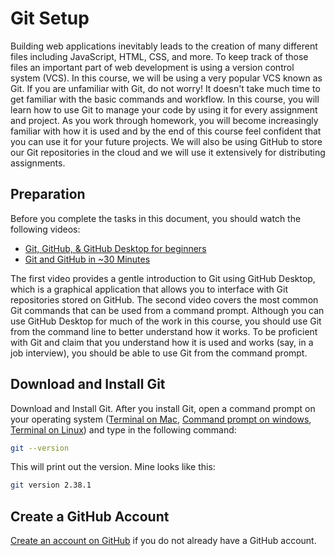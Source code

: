 # Git Setup

Building web applications inevitably leads to the creation of many different files including JavaScript, HTML, CSS, and more. To keep track of those files an important part of web development is using a version control system (VCS). In this course, we will be using a very popular VCS known as Git. If you are unfamiliar with Git, do not worry! It doesn't take much time to get familiar with the basic commands and workflow. In this course, you will learn how to use Git to manage your code by using it for every assignment and project. As you work through homework, you will become increasingly familiar with how it is used and by the end of this course feel confident that you can use it for your future projects. We will also be using GitHub to store our Git repositories in the cloud and we will use it extensively for distributing assignments.

## Preparation

Before you complete the tasks in this document, you should watch the following videos:

- [Git, GitHub, & GitHub Desktop for beginners](https://youtu.be/8Dd7KRpKeaE)
- [Git and GitHub in ~30 Minutes](https://youtu.be/jG4Vs81kMlc)

The first video provides a gentle introduction to Git using GitHub Desktop, which is a graphical application that allows you to interface with Git repositories stored on GitHub. The second video covers the most common Git commands that can be used from a command prompt. Although you can use GitHub Desktop for much of the work in this course, you should use Git from the command line to better understand how it works. To be proficient with Git and claim that you understand how it is used and works (say, in a job interview), you should be able to use Git from the command prompt.

## Download and Install Git

Download and Install Git. After you install Git, open a command prompt on your operating system ([Terminal on Mac](https://www.howtogeek.com/682770/how-to-open-the-terminal-on-a-mac/), [Command prompt on windows](https://www.makeuseof.com/tag/a-beginners-guide-to-the-windows-command-line/), [Terminal on Linux](https://ubuntu.com/tutorials/command-line-for-beginners#3-opening-a-terminal)) and type in the following command:

```bash
git --version
```

This will print out the version. Mine looks like this:

```bash
git version 2.38.1
```

## Create a GitHub Account

[Create an account on GitHub](https://github.com/signup) if you do not already have a GitHub account.
